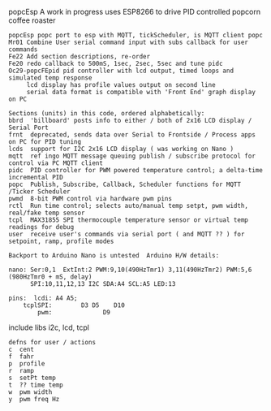    popcEsp A work in progress uses ESP8266 to drive PID controlled popcorn coffee roaster 


    popcEsp popc port to esp with MQTT, tickScheduler, is MQTT client popc
    Mr01 Combine User serial command input with subs callback for user commands  
    Fe22 Add section descriptions, re-order     
    Fe20 redo callback to 500mS, 1sec, 2sec, 5sec and tune pidc
    Oc29-popcFEpid pid controller with lcd output, timed loops and simulated temp response
         lcd display has profile values output on second line  
         serial data format is compatible with 'Front End' graph display on PC 
   
    Sections (units) in this code, ordered alphabetically:
    bbrd  'billboard' posts info to either / both of 2x16 LCD display / Serial Port
    frnt  deprecated, sends data over Serial to Frontside / Process apps on PC for PID tuning   
    lcds  support for I2C 2x16 LCD display ( was working on Nano )     
    mqtt  ref ingo MQTT message queuing publish / subscribe protocol for control via PC MQTT client  
    pidc  PID controller for PWM powered temperature control; a delta-time incremental PID 
    popc  Publish, Subscribe, Callback, Scheduler functions for MQTT /Ticker Scheduler
    pwmd  8-bit PWM control via hardware pwm pins 
    rctl  Run time control; selects auto/manual temp setpt, pwm width, real/fake temp sensor
    tcpl  MAX31855 SPI thermocouple temperature sensor or virtual temp readings for debug
    user  receive user's commands via serial port ( and MQTT ?? ) for setpoint, ramp, profile modes 
      
    Backport to Arduino Nano is untested  Arduino H/W details:  
   
    nano: Ser:0,1  ExtInt:2 PWM:9,10(490HzTmr1) 3,11(490HzTmr2) PWM:5,6 (980HzTmr0 + mS, delay)
          SPI:10,11,12,13 I2C SDA:A4 SCL:A5 LED:13
  
    pins:  lcdi: A4 A5; 
        tcplSPI:        D3 D5    D10
            pwm:              D9      
   include libs i2c, lcd, tcpl
   
    defns for user / actions 
    c  cent 
    f  fahr 
    p  profile
    r  ramp
    s  setPt temp 
    t  ?? time temp
    w  pwm width
    y  pwm freq Hz 
  
